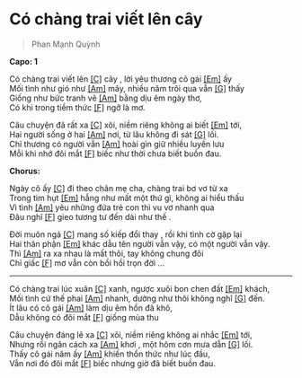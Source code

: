 # Có chàng trai viết lên cây
> Phan Mạnh Quỳnh

**Capo: 1**

Có chàng trai viết lên [[C]]() cây , lời yêu thương cô gái [[Em]]() ấy   
Mối tình như gió như [[Am]]() mây,  nhiều năm trôi qua vẫn [[G]]() thấy   
Giống như bức tranh vẽ [[Am]]() bằng dịu êm ngày thơ,   
Có khi trong tiềm thức [[F]]() ngỡ là mơ.   
  
Câu chuyện đã rất xa [[C]]() xôi,  niềm riêng không ai biết [[Em]]() tới,   
Hai người sống ở hai [[Am]]() nơi,  từ lâu không đi sát [[G]]() lối.   
Chỉ thương có người vẫn [[Am]]() hoài gìn giữ nhiều luyến lưu   
Mỗi khi nhớ đôi mắt [[F]]() biếc như thời chưa biết buồn đau.   
   
**Chorus:**   
   
Ngày cô ấy [[C]]() đi theo chân mẹ cha,  chàng trai bơ vơ từ xa   
Trong tim hụt [[Em]]() hẫng  như mất một thứ gì, không ai hiểu thấu   
Vì tình [[Am]]() yêu những đứa trẻ con thì vu vơ nhanh qua   
Đâu nghĩ [[F]]() gieo tương tư đến dài như thế .   
   
Đời muôn ngả [[C]]() mang số kiếp đổi thay , rồi khi tình cờ gặp lại   
Hai thân phận [[Em]]() khác dẫu tên người vẫn vậy, có một người vẫn vậy.  
Thì [[Am]]() ra xa nhau là mất thôi, tay không chung đôi   
Chỉ giấc [[F]]() mơ vẫn còn bồi hồi trọn đời …   
   
---   
   
Có chàng trai lúc xuân [[C]]() xanh,  ngược xuôi bon chen đất [[Em]]() khách,   
Mối tình cứ thế phai [[Am]]() nhanh,  dường như thôi không nghĩ [[G]]() đến.   
Ít lâu có cô gái [[Am]]() làm dịu êm hồn đã khô,   
Dẫu không có đôi mắt [[F]]() giống mùa thu   
   
Câu chuyện đáng lẽ xa [[C]]() xôi,  niềm riêng không ai nhắc [[Em]]() tới,   
Nhưng rồi ngăn cách xa [[Am]]() khơi , một hôm cơn mưa dẫn [[G]]() lối.   
Thấy cô gái năm ấy [[Am]]() khiến thổn thức như lúc đầu,   
Vẫn nơi đó đôi mắt [[F]]() biếc nhưng giờ đã biết buồn đau.   
